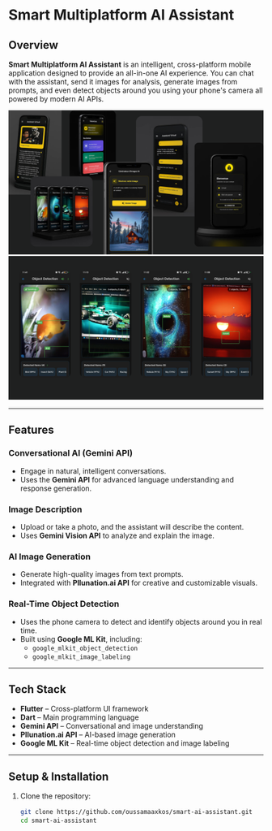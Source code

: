 # Smart Multiplatform AI Assistant

## Overview

**Smart Multiplatform AI Assistant** is an intelligent, cross-platform mobile application designed to provide an all-in-one AI experience. You can chat with the assistant, send it images for analysis, generate images from prompts, and even detect objects around you using your phone's camera all powered by modern AI APIs.

![phone_images](secondimage.png)
![phone_images](firstimage.png)


---

## Features

### Conversational AI (Gemini API)
- Engage in natural, intelligent conversations.
- Uses the **Gemini API** for advanced language understanding and response generation.

### Image Description
- Upload or take a photo, and the assistant will describe the content.
- Uses **Gemini Vision API** to analyze and explain the image.

### AI Image Generation
- Generate high-quality images from text prompts.
- Integrated with **Pllunation.ai API** for creative and customizable visuals.

### Real-Time Object Detection
- Uses the phone camera to detect and identify objects around you in real time.
- Built using **Google ML Kit**, including:
  - `google_mlkit_object_detection`
  - `google_mlkit_image_labeling`


---

## Tech Stack

- **Flutter** – Cross-platform UI framework
- **Dart** – Main programming language
- **Gemini API** – Conversational and image understanding
- **Pllunation.ai API** – AI-based image generation
- **Google ML Kit** – Real-time object detection and image labeling

---

## Setup & Installation

1. Clone the repository:
   ```bash
   git clone https://github.com/oussamaaxkos/smart-ai-assistant.git
   cd smart-ai-assistant

